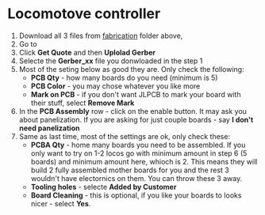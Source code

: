 # Locomotove controller

1. Download all 3 files from [fabrication](fabrication) folder above, 
2. Go to <link>
3. Click **Get Quote** and then **Uplolad Gerber**
5. Selecte the **Gerber_xx** file you donwloaded in the step 1
6. Most of the seting below as good they are. Only check the following:
    - **PCB Qty** - how many boards do you need (minimum is 5)
    - **PCB Color** - you may chose whatever you like more
    - **Mark on PCB** - if you don't want JLPCB to mark your board with their stuff, select **Remove Mark**
8. In the **PCB Assembly** row - click on the enable button. It may ask you about panelization. If you are asking for just couple boards - say **I don't need panelization**
9. Same as last time, most of the settings are ok, only check these:
    - **PCBA Qty** - home many boards you need to be assembled. If you only want to try on 1-2 locos go with minimum amount in step 6 (5 boards) and minimum amount here, whioch is 2. This means they will build 2 fully assembled mother boards for you and the rest 3 wouldn't have electornics on them. You can throw these 3 away.
    - **Tooling holes** - selecte **Added by Customer**
    - **Board Cleaning** - this is optional, if you like your boards to looks nicer - select **Yes**.

   
